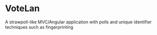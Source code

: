 # VoteLan
A strawpoll-like MVC/Angular application with polls and unique identifier techniques such as fingerprinting
